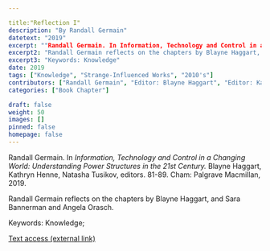 ```yaml
---

title:"Reflection I"
description: "By Randall Germain"
datetext: "2019"
excerpt: ""Randall Germain. In Information, Technology and Control in a Changing World: Understanding Power Structures in the 21st Century. Blayne Haggart, Kathryn Henne, Natasha Tusikov, editors. 81-89. Cham: Palgrave Macmillan, 2019.""
excerpt2: "Randall Germain reflects on the chapters by Blayne Haggart, and Sara Bannerman and Angela Orasch."
excerpt3: "Keywords: Knowledge"
date: 2019
tags: ["Knowledge", "Strange-Influenced Works", "2010's"]
contributors: ["Randall Germain", "Editor: Blayne Haggart", "Editor: Kathryn Henne", "Editor: Natasha Tusikov"]
categories: ["Book Chapter"]

draft: false
weight: 50
images: []
pinned: false
homepage: false
---
```


Randall Germain. In *Information, Technology and Control in a Changing World: Understanding Power Structures in the 21st Century.* Blayne Haggart, Kathryn Henne, Natasha Tusikov, editors. 81-89. Cham: Palgrave Macmillan, 2019.

Randall Germain reflects on the chapters by Blayne Haggart, and Sara Bannerman and Angela Orasch.

Keywords: Knowledge; 

[Text access (external link)](https://www.worldcat.org/title/1111084507)
